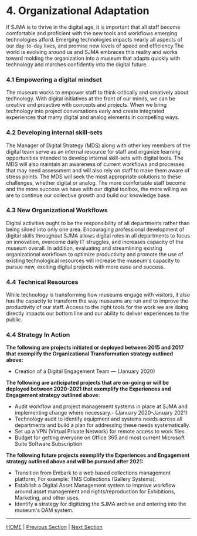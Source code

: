 # 4. Organizational Adaptation

 If SJMA is to thrive in the digital age, it is important that all staff become comfortable and proficient with the new tools and workflows emerging technologies afford. Emerging technologies impacts nearly all aspects of our day-to-day lives, and promise new levels of speed and efficiency.The world is evolving around us and SJMA embraces this reality and works toward molding the organization into a museum that adapts quickly with technology and marches confidently into the digital future.

### 4.1 Empowering a digital mindset

The museum works to empower staff to think critically and creatively about technology. With digital initiatives at the front of our minds, we can be creative and proactive with concepts and projects. When we bring technology into project conversations early and create integrated experiences that marry digital and analog elements in compelling ways.

### 4.2 Developing internal skill-sets

The Manager of Digital Strategy (MDS) along with other key members of the digital team serve as an internal resource for staff and organize learning opportunities intended to develop internal skill-sets with digital tools. The MDS will also maintain an awareness of current workflows and processes that may need assessment and will also rely on staff to make them aware of stress points. The MDS will seek the most appropriate solutions to these challenges, whether digital or analog. The more comfortable staff become and the more success we have with our digital toolbox, the more willing we are to continue our collective growth and build our knowledge base.

### 4.3 New Organizational Workflows

Digital activities ought to be the responsibility of all departments rather than being siloed into only one area. Encouraging professional development of digital skills throughout SJMA allows digital roles in all departments to focus on innovation, overcome daily IT struggles, and increases capacity of the museum overall. In addition, evaluating and streamlining existing organizational workflows to optimize productivity and promote the use of existing technological resources will increase the museum's capacity to pursue new, exciting digital projects with more ease and success.

### 4.4 Technical Resources

While technology is transforming how museums engage with visitors, it also has the capacity to transform the way museums are run and to improve the productivity of our staff. Access to the right tools for the work we are doing directly impacts our bottom line and our ability to deliver experiences to the public.

### 4.4 Strategy In Action

**The following are projects initiated or deployed between 2015 and 2017 that exemplify the Organizational Transformation strategy outlined above:**

* Creation of a Digital Engagement Team — (January 2020)

**The following are anticipated projects that are on-going or will be deployed between 2020-2021 that exemplify the Experiences and Engagement strategy outlined above:**


* Audit workflow and project management systems in place at SJMA and implementing change where necessary.- (January 2020-January 2021)
* Technology audit to identify equipment and systems needs across all departments and build a plan for  addressing these needs systematically.
* Set up a VPN (Virtual Private Network) for remote access to work files.
* Budget for getting everyone on Office 365 and most current Microsoft Suite Software Subscription


**The following future projects exemplify the Experiences and Engagement strategy outlined above and will be pursued after 2021:**

* Transition from Embark to a web based collections management platform, For example: TMS Collections (Gallery Systems).
* Establish a Digital Asset Management system to improve workflow around asset management and rights/reproduction for Exhibitions, Marketing, and other uses.
* Identify a strategy for digitizing the SJMA archive and entering into the museum's DAM system.
-----

[HOME](index.md) | [Previous Section](03_Accessibility_and_Philisophy.md) | [Next Section](05_Financial_Solvency.md)
